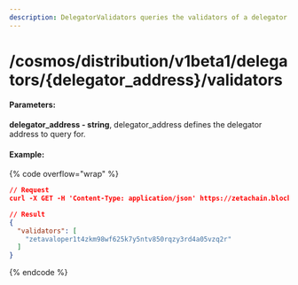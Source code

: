 ```yaml
---
description: DelegatorValidators queries the validators of a delegator.
---
```


# /cosmos/distribution/v1beta1/delegators/{delegator\_address}/validators

#### **Parameters:**

**delegator\_address - string**, delegator\_address defines the delegator address to query for.

#### Example:

{% code overflow="wrap" %}
```json
// Request
curl -X GET -H 'Content-Type: application/json' https://zetachain.blockpi.network/lcd/v1/<your-api-key>/cosmos/distribution/v1beta1/delegators/zeta1tzflr0lc0s9fxpx2h6770uj0z7jlk0q3smulpv/validators

// Result
{
  "validators": [
    "zetavaloper1t4zkm98wf625k7y5ntv850rqzy3rd4a05vzq2r"
  ]
}
```
{% endcode %}
